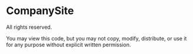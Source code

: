 # CompanySite

All rights reserved.

You may view this code, but you may not copy, modify, distribute, or use it for any purpose without explicit written permission.
